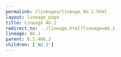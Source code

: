 ```yaml
---
permalink: /lineages/lineage_AU.1.html
layout: lineage_page
title: Lineage AU.1
redirect_to: ../lineage.html?lineage=AU.1
lineage: AU.1
parent: B.1.466.2
children: ['AU.1']
---
```

